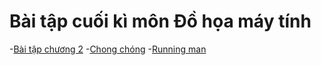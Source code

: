 # Bài tập cuối kì môn Đồ họa máy tính 
-[Bài tập chương 2](https://github.com/lapali20/CG_Final_Project/blob/main/Incline_Exercises_Clock/Incline_Exercises_Clock/Incline_Exercises_Clock/MainWindow.xaml) 
-[Chong chóng](https://github.com/lapali20/CG_Final_Project/blob/main/Chong_chong/Chong_chong/Chong_chong/MainWindow.xaml)
-[Running man](https://github.com/lapali20/CG_Final_Project/blob/main/Running_man/Running_man/Running_man/MainWindow.xaml)
